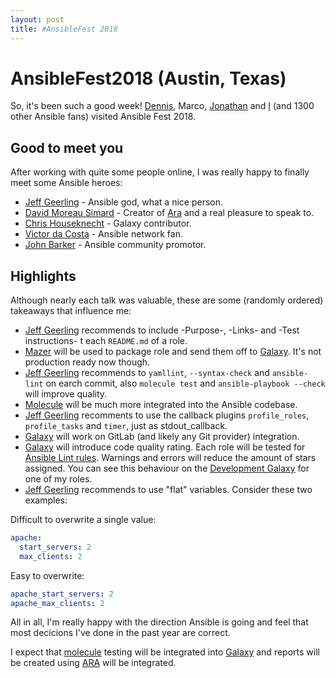 ```yaml
---
layout: post
title: #AnsibleFest 2018
---
```


# AnsibleFest2018 (Austin, Texas)

So, it's been such a good week! [Dennis](https://github.com/velzend), Marco, [Jonathan](https://github.com/zinger) and [I](https://github.com/robertdebock) (and 1300 other Ansible fans) visited Ansible Fest 2018.

## Good to meet you
After working with quite some people online, I was really happy to finally meet some Ansible heroes:

- [Jeff Geerling](https://github.com/geerlingguy) - Ansible god, what a nice person.
- [David Moreau Simard](https://github.com/dmsimard) - Creator of [Ara](https://github.com/openstack/ara) and a real pleasure to speak to.
- [Chris Houseknecht](https://github.com/chouseknecht) - Galaxy contributor.
- [Victor da Costa](https://github.com/victorock) - Ansible network fan.
- [John Barker](https://github.com/gundalow) - Ansible community promotor.

## Highlights

Although nearly each talk was valuable, these are some (randomly ordered) takeaways that influence me:

- [Jeff Geerling](https://www.jeffgeerling.com/) recommends to include -Purpose-, -Links- and -Test instructions- t each `README.md` of a role.
- [Mazer](https://github.com/ansible/mazer) will be used to package role and send them off to [Galaxy](https://galaxy.ansible.com). It's not production ready now though.
- [Jeff Geerling](https://www.jeffgeerling.com/) recommends to `yamllint`, `--syntax-check` and `ansible-lint` on earch commit, also `molecule test` and `ansible-playbook --check` will improve quality.
- [Molecule](https://github.com/metacloud/molecule) will be much more integrated into the Ansible codebase.
- [Jeff Geerling](https://www.jeffgeerling.com/) recomments to use the callback plugins `profile_roles`, `profile_tasks` and `timer`, just as stdout_callback.
- [Galaxy](https://galaxy.ansible.com) will work on GitLab (and likely any Git provider) integration.
- [Galaxy](https://galaxy.ansible.com) will introduce code quality rating. Each role will be tested for [Ansible Lint rules](https://github.com/ansible/galaxy-lint-rules). Warnings and errors will reduce the amount of stars assigned. You can see this behaviour on the [Development Galaxy](https://galaxy-dev.ansible.com/robertdebock/bootstrap) for one of my roles.
- [Jeff Geerling](https://www.jeffgeerling.com/) recommends to use "flat" variables. Consider these two examples:

Difficult to overwrite a single value:
```yaml
apache:
  start_servers: 2
  max_clients: 2
```

Easy to overwrite:
```yaml
apache_start_servers: 2
apache_max_clients: 2
```

All in all, I'm really happy with the direction Ansible is going and feel that most decicions I've done in the past year are correct.

I expect that [molecule](https://github.com/metacloud/molecule) testing will be integrated into [Galaxy](https://galaxy.ansible.com) and reports will be created using [ARA](https://github.com/openstack/ara) will be integrated.
